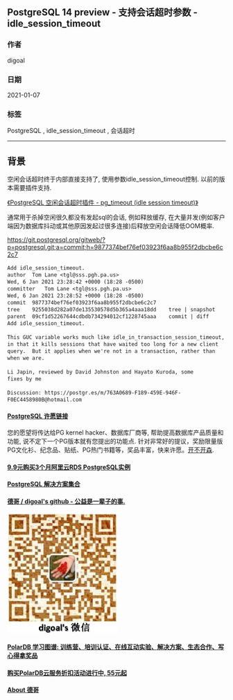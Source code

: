 ## PostgreSQL 14 preview - 支持会话超时参数 - idle_session_timeout    
            
### 作者            
digoal             
            
### 日期            
2021-01-07             
            
### 标签            
PostgreSQL , idle_session_timeout , 会话超时      
            
----            
            
## 背景     
空闲会话超时终于内部直接支持了, 使用参数idle_session_timeout控制. 以前的版本需要插件支持.    
  
[《PostgreSQL 空闲会话超时插件 - pg_timeout (idle session timeout)》](../202007/20200724_01.md)    
  
通常用于杀掉空闲很久都没有发起sql的会话, 例如释放缓存, 在大量并发(例如客户端因为数据库抖动或其他原因发起过很多连接)后释放空闲会话降低OOM概率.     
  
https://git.postgresql.org/gitweb/?p=postgresql.git;a=commit;h=9877374bef76ef03923f6aa8b955f2dbcbe6c2c7  
  
```  
Add idle_session_timeout.  
author	Tom Lane <tgl@sss.pgh.pa.us>	  
Wed, 6 Jan 2021 23:28:42 +0000 (18:28 -0500)  
committer	Tom Lane <tgl@sss.pgh.pa.us>	  
Wed, 6 Jan 2021 23:28:52 +0000 (18:28 -0500)  
commit	9877374bef76ef03923f6aa8b955f2dbcbe6c2c7  
tree	9255038d282a07de135530578d5b365a4aaa18dd	tree | snapshot  
parent	09cf1d52267644cdbdb734294012cf1228745aaa	commit | diff  
Add idle_session_timeout.  
  
This GUC variable works much like idle_in_transaction_session_timeout,  
in that it kills sessions that have waited too long for a new client  
query.  But it applies when we're not in a transaction, rather than  
when we are.  
  
Li Japin, reviewed by David Johnston and Hayato Kuroda, some  
fixes by me  
  
Discussion: https://postgr.es/m/763A0689-F189-459E-946F-F0EC4458980B@hotmail.com  
```  
     
  
#### [PostgreSQL 许愿链接](https://github.com/digoal/blog/issues/76 "269ac3d1c492e938c0191101c7238216")
您的愿望将传达给PG kernel hacker、数据库厂商等, 帮助提高数据库产品质量和功能, 说不定下一个PG版本就有您提出的功能点. 针对非常好的提议，奖励限量版PG文化衫、纪念品、贴纸、PG热门书籍等，奖品丰富，快来许愿。[开不开森](https://github.com/digoal/blog/issues/76 "269ac3d1c492e938c0191101c7238216").  
  
  
#### [9.9元购买3个月阿里云RDS PostgreSQL实例](https://www.aliyun.com/database/postgresqlactivity "57258f76c37864c6e6d23383d05714ea")
  
  
#### [PostgreSQL 解决方案集合](https://yq.aliyun.com/topic/118 "40cff096e9ed7122c512b35d8561d9c8")
  
  
#### [德哥 / digoal's github - 公益是一辈子的事.](https://github.com/digoal/blog/blob/master/README.md "22709685feb7cab07d30f30387f0a9ae")
  
  
![digoal's wechat](../pic/digoal_weixin.jpg "f7ad92eeba24523fd47a6e1a0e691b59")
  
  
#### [PolarDB 学习图谱: 训练营、培训认证、在线互动实验、解决方案、生态合作、写心得拿奖品](https://www.aliyun.com/database/openpolardb/activity "8642f60e04ed0c814bf9cb9677976bd4")
  
  
#### [购买PolarDB云服务折扣活动进行中, 55元起](https://www.aliyun.com/activity/new/polardb-yunparter?userCode=bsb3t4al "e0495c413bedacabb75ff1e880be465a")
  
  
#### [About 德哥](https://github.com/digoal/blog/blob/master/me/readme.md "a37735981e7704886ffd590565582dd0")
  
